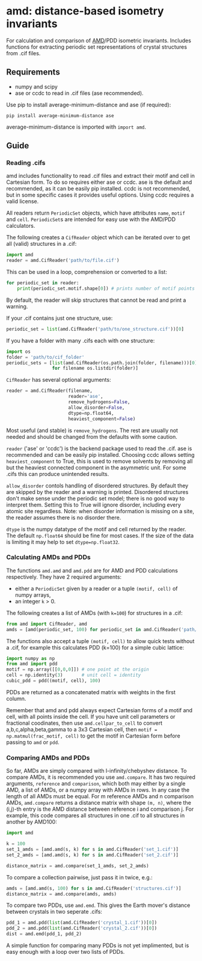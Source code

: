 # amd: distance-based isometry invariants

For calculation and comparison of [AMD](<https://arxiv.org/abs/2009.02488>)/PDD isometric invariants. Includes functions for extracting periodic set representations of crystal structures from .cif files.

## Requirements

- numpy and scipy
- ase or ccdc to read in .cif files (ase recommended).

Use pip to install average-minimum-distance and ase (if required):

```shell
pip install average-minimum-distance ase
```

average-minimum-distance is imported with ```import amd```.

## Guide

### Reading .cifs

amd includes functionality to read .cif files and extract their motif and cell in Cartesian form. To do so requires either ase or ccdc. ase is the default and recommended, as it can be easily pip installed. ccdc is not recommended, but in some specific cases it provides useful options. Using ccdc requires a valid license.

All readers return ```PeriodicSet``` objects, which have attributes ```name```, ```motif``` and ```cell```. ```PeriodicSet```s are intended for easy use with the AMD/PDD calculators.

The following creates a ```CifReader``` object which can be iterated over to get all (valid) structures in a .cif:

```py
import amd
reader = amd.CifReader('path/to/file.cif')
```

This can be used in a loop, comprehension or converted to a list:

```py
for periodic_set in reader:
    print(periodic_set.motif.shape[0]) # prints number of motif points
```

By default, the reader will skip structures that cannot be read and print a warning.

If your .cif contains just one structure, use:

```py
periodic_set = list(amd.CifReader('path/to/one_structure.cif'))[0]
```

If you have a folder with many .cifs each with one structure:

```py
import os
folder = 'path/to/cif_folder'
periodic_sets = [list(amd.CifReader(os.path.join(folder, filename)))[0] 
                 for filename os.listdir(folder)]
```

```CifReader``` has several optional arguments:

```py
reader = amd.CifReader(filename,
                       reader='ase',
                       remove_hydrogens=False,
                       allow_disorder=False,
                       dtype=np.float64,
                       heaviest_component=False)
```

Most useful (and stable) is ```remove_hydrogens```. The rest are usually not needed and should be changed from the defaults with some caution.

```reader``` ('ase' or 'ccdc') is the backend package used to read the .cif. ase is recommended and can be easily pip installed. Choosing ccdc allows setting ```heaviest_component``` to True, this is used to remove solvents by removing all but the heaviest connected component in the asymmetric unit. For some .cifs this can produce unintended results.

```allow_disorder``` contols handling of disordered structures. By default they are skipped by the reader and a warning is printed. Disordered structures don't make sense under the periodic set model; there is no good way to interpret them. Setting this to True will ignore disorder, including every atomic site regardless. Note: when disorder information is missing on a site, the reader assumes there is no disorder there.

```dtype``` is the numpy datatype of the motif and cell returned by the reader. The default ```np.float64``` should be fine for most cases. If the size of the data is limiting it may help to set ```dtype=np.float32```.

### Calculating AMDs and PDDs

The functions ```amd.amd``` and ```amd.pdd``` are for AMD and PDD calculations respectively. They have 2 required arguments:

- either a ```PeriodicSet``` given by a reader or a tuple ```(motif, cell)``` of numpy arrays,
- an integer ```k``` > 0.

The following creates a list of AMDs (with ```k=100```) for structures in a .cif:

```py
from amd import CifReader, amd
amds = [amd(periodic_set, 100) for periodic_set in amd.CifReader('path/to/file.cif')]
```

The functions also accept a tuple ```(motif, cell)``` to allow quick tests without a .cif, for example this calculates PDD (k=100) for a simple cubic lattice:

```py
import numpy as np
from amd import pdd
motif = np.array([[0,0,0]]) # one point at the origin
cell = np.identity(3)       # unit cell = identity
cubic_pdd = pdd((motif, cell), 100)
```

PDDs are returned as a concatenated matrix with weights in the first column.

Remember that amd and pdd always expect Cartesian forms of a motif and cell, with all points inside the cell. If you have unit cell parameters or fractional coodinates, then use ```amd.cellpar_to_cell``` to convert a,b,c,alpha,beta,gamma to a 3x3 Cartesian cell, then ```motif = np.matmul(frac_motif, cell)``` to get the motif in Cartesian form before passing to ```amd``` or ```pdd```.

### Comparing AMDs and PDDs

So far, AMDs are simply compared with l-infinity/chebyshev distance. To compare AMDs, it is recommended you use ```amd.compare```. It has two required arguments, ```reference``` and ```comparison```, which both may either by a single AMD, a list of AMDs, or a numpy array with AMDs in rows. In any case the length of all AMDs must be equal. For m reference AMDs and n comparison AMDs, ```amd.compare``` returns a distance matrix with shape ```(m, n)```, where the (i,j)-th entry is the AMD distance between reference i and comparison j. For example, this code compares all structures in one .cif to all structures in another by AMD100:

```py
import amd

k = 100
set_1_amds = [amd.amd(s, k) for s in amd.CifReader('set_1.cif')]
set_2_amds = [amd.amd(s, k) for s in amd.CifReader('set_2.cif')]

distance_matrix = amd.compare(set_1_amds, set_2_amds)
```

To compare a collection pairwise, just pass it in twice, e.g.:

```py
amds = [amd.amd(s, 100) for s in amd.CifReader('structures.cif')]
distance_matrix = amd.compare(amds, amds)
```

To compare two PDDs, use ```amd.emd```. This gives the Earth mover's distance between crystals in two seperate .cifs:

```py
pdd_1 = amd.pdd(list(amd.CifReader('crystal_1.cif'))[0])
pdd_2 = amd.pdd(list(amd.CifReader('crystal_2.cif'))[0])
dist = amd.emd(pdd_1, pdd_2)
```

A simple function for comparing many PDDs is not yet implimented, but is easy enough with a loop over two lists of PDDs.

